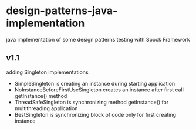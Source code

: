 # design-patterns-java-implementation

java implementation of some design patterns
testing with Spock Framework

## v1.1 

adding Singleton implementations
* SimpleSingleton is creating an instance during starting application
* NoInstanceBeforeFirstUseSingleton creates an instance after first call getInstance() method
* ThreadSafeSingleton is synchronizing method getInstance() for multithreading application
* BestSingleton is synchronizing block of code only for first creating instance
